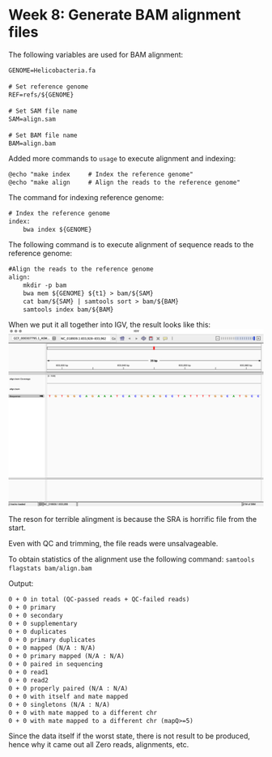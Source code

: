 # Week 8: Generate BAM alignment files

The following variables are used for BAM alignment:
```
GENOME=Helicobacteria.fa

# Set reference genome
REF=refs/${GENOME}

# Set SAM file name
SAM=align.sam

# Set BAM file name
BAM=align.bam
```
Added more commands to `usage` to execute alignment and indexing:

```
@echo "make index     # Index the reference genome"
@echo "make align     # Align the reads to the reference genome"
```

The command for indexing reference genome:
```
# Index the reference genome
index:
	bwa index ${GENOME}
```

The following command is to execute alignment of sequence reads to the reference genome:
```
#Align the reads to the reference genome
align:
	mkdir -p bam
	bwa mem ${GENOME} ${t1} > bam/${SAM}
	cat bam/${SAM} | samtools sort > bam/${BAM}
	samtools index bam/${BAM}
```
When we put it all together into IGV, the result looks like this:
![IGV](Wk8/image/IGV_bam_align_result.png)

The reson for terrible alingment is because the SRA is horrific file from the start.

Even with QC and trimming, the file reads were unsalvageable.

To obtain statistics of the alignment use the following command:
```samtools flagstats bam/align.bam```

Output:
```
0 + 0 in total (QC-passed reads + QC-failed reads)
0 + 0 primary
0 + 0 secondary
0 + 0 supplementary
0 + 0 duplicates
0 + 0 primary duplicates
0 + 0 mapped (N/A : N/A)
0 + 0 primary mapped (N/A : N/A)
0 + 0 paired in sequencing
0 + 0 read1
0 + 0 read2
0 + 0 properly paired (N/A : N/A)
0 + 0 with itself and mate mapped
0 + 0 singletons (N/A : N/A)
0 + 0 with mate mapped to a different chr
0 + 0 with mate mapped to a different chr (mapQ>=5)
```
Since the data itself if the worst state, there is not result to be produced, hence why it came out all Zero reads, alignments, etc.
